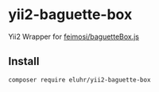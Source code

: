 # yii2-baguette-box
Yii2 Wrapper for [feimosi/baguetteBox.js](https://github.com/feimosi/baguetteBox.js)


## Install

```
composer require eluhr/yii2-baguette-box
```
